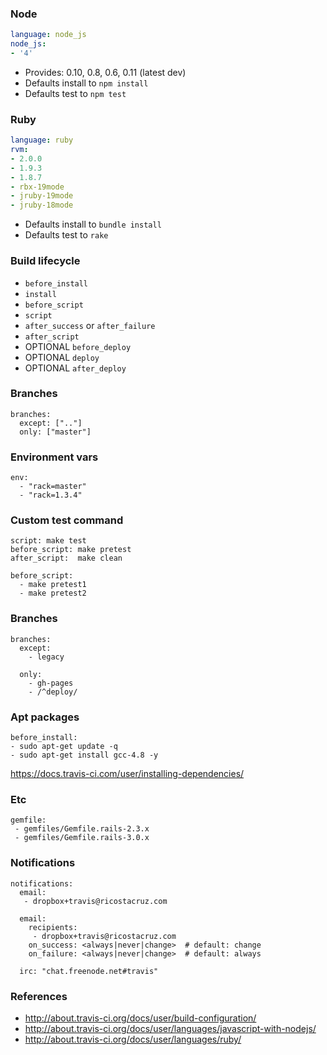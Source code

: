 ### Node

```yml
language: node_js
node_js:
- '4'
```

* Provides: 0.10, 0.8, 0.6, 0.11 (latest dev)
* Defaults install to `npm install`
* Defaults test to `npm test`

### Ruby

```yml
language: ruby
rvm:
- 2.0.0
- 1.9.3
- 1.8.7
- rbx-19mode
- jruby-19mode
- jruby-18mode
```

* Defaults install to `bundle install`
* Defaults test to `rake`

### Build lifecycle

* `before_install`
* `install`
* `before_script`
* `script`
* `after_success` or `after_failure`
* `after_script`
* OPTIONAL `before_deploy`
* OPTIONAL `deploy`
* OPTIONAL `after_deploy`

### Branches

    branches:
      except: [".."]
      only: ["master"]

### Environment vars

    env:
      - "rack=master"
      - "rack=1.3.4"

### Custom test command

    script: make test
    before_script: make pretest
    after_script:  make clean

    before_script:
      - make pretest1
      - make pretest2

### Branches

    branches:
      except:
        - legacy

      only:
        - gh-pages
        - /^deploy/

### Apt packages

    before_install:
    - sudo apt-get update -q
    - sudo apt-get install gcc-4.8 -y
<https://docs.travis-ci.com/user/installing-dependencies/>

### Etc

    gemfile:
     - gemfiles/Gemfile.rails-2.3.x
     - gemfiles/Gemfile.rails-3.0.x

### Notifications

    notifications:
      email:
       - dropbox+travis@ricostacruz.com

      email:
        recipients:
         - dropbox+travis@ricostacruz.com
        on_success: <always|never|change>  # default: change
        on_failure: <always|never|change>  # default: always

      irc: "chat.freenode.net#travis"

### References

 * http://about.travis-ci.org/docs/user/build-configuration/
 * http://about.travis-ci.org/docs/user/languages/javascript-with-nodejs/
 * http://about.travis-ci.org/docs/user/languages/ruby/
